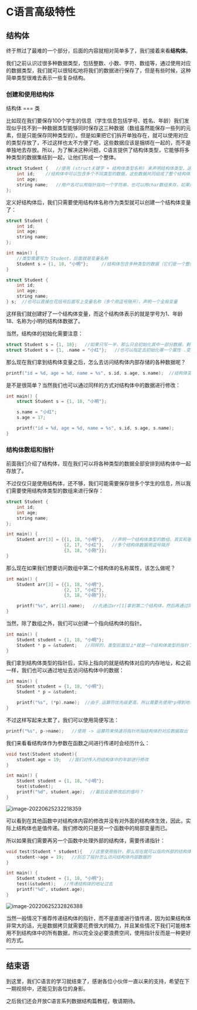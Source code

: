 # C语言高级特性

## 结构体

终于熬过了最难的一个部分，后面的内容就相对简单多了，我们接着来看**结构体**。

我们之前认识过很多种数据类型，包括整数、小数、字符、数组等，通过使用对应的数据类型，我们就可以很轻松地将我们的数据进行保存了，但是有些时候，这种简单类型很难去表示一些复杂结构。

### 创建和使用**结构体**

结构体 === 类

比如现在我们要保存100个学生的信息（学生信息包括学号、姓名、年龄）我们发现似乎找不到一种数据类型能够同时保存这三种数据（数组虽然能保存一些列的元素，但是只能保存同种类型的）。但是如果把它们拆开单独存在，就可以使用对应的类型存放了，不过这样也太不方便了吧，这些数据应该是捆绑在一起的，而不是单独地去存放。所以，为了解决这种问题，C语言提供了结构体类型，它能够将多种类型的数据集结到一起，让他们形成一个整体。

```c
struct Student {   //使用 (struct关键字 + 结构体类型名称) 来声明结构体类型，这种类型是我们自己创建的（同样也可以作为函数的参数、返回值之类的）
    int id;    //结构体中可以包含多个不同类型的数据，这些数据共同组成了整个结构体类型（当然结构体内部也能包含结构体类型的变量）
    int age;
    string name;   //用户名可以用指针指向一个字符串，也可以用char数组来存，如果是指针的话，那么数据不会存在结构体中，只会存放字符串的地址，但是如果是数组的话，数据会存放在结构体中
};
```

定义好结构体后，我们只需要使用结构体名称作为类型就可以创建一个结构体变量了：

```c
struct Student {
    int id;
    int age;
    string name;
};

int main() {
  	//类型需要写为 Student，后面就是变量名称
    Student s = {1, 18, "小明"};     //结构体包含多种类型的数据（它们是一个整体），只需要把这些数据依次写好放在花括号里面就行了
}
```

```c 
struct Student {
    int id;
    int age;
    string name;
} s;  //也可以直接在花括号后面写上变量名称（多个用逗号隔开），声明一个全局变量
```

这样我们就创建好了一个结构体变量，而这个结构体表示的就是学号为1、年龄18、名称为小明的结构体数据了。

当然，结构体的初始化需要注意：

```c
struct Student s = {1, 18};   //如果只写一半，那么只会初始化其中一部分数据，剩余的内容相当于没有初始值，跟数组是一样的
struct Student s = {1, .name = "小红"};   //也可以指定去初始化哪一个属性 .变量名称 = 初始值
```

那么现在我们拿到结构体变量之后，怎么去访问结构体内部存储的各种数据呢？

```c
printf("id = %d, age = %d, name = %s", s.id, s.age, s.name);  //结构体变量.数据名称 (这里.也是一种运算符) 就可以访问结构体中存放的对应的数据了
```

是不是很简单？当然我们也可以通过同样的方式对结构体中的数据进行修改：

```C
int main() {
    struct Student s = {1, 18, "小明"};

    s.name = "小红";
  	s.age = 17;

    printf("id = %d, age = %d, name = %s", s.id, s.age, s.name);
}
```

### 结构体数组和指针

前面我们介绍了结构体，现在我们可以将各种类型的数据全部安排到结构体中一起存放了。

不过仅仅只是使用结构体，还不够，我们可能需要保存很多个学生的信息，所以我们需要使用结构体类型的数组来进行保存：

```c
struct Student {
    int id;
    int age;
    string name;
};

int main() {
    Student arr[3] = {{1, 18, "小明"},   //声明一个结构体类型的数组，其实和基本类型声明数组是一样的
                      {2, 17, "小红"},   //多个结构体数据用逗号隔开
                      {3, 18, "小刚"}};
}
```

那么现在如果我们想要访问数组中第二个结构体的名称属性，该怎么做呢？

```c
int main() {
    Student arr[3] = {{1, 18, "小明"},
                      {2, 17, "小红"},
                      {3, 18, "小刚"}};

    printf("%s", arr[1].name);   //先通过arr[1]拿到第二个结构体，然后再通过同样的方式 .数据名称 就可以拿到对应的值了
}
```

当然，除了数组之外，我们可以创建一个指向结构体的指针。

```c
int main() {
    Student student = {1, 18, "小明"};
    Student * p = &student;   //同样的，类型后面加上*就是一个结构体类型的指针了
}
```

我们拿到结构体类型的指针后，实际上指向的就是结构体对应的内存地址，和之前一样，我们也可以通过地址去访问结构体中的数据：

```c
int main() {
    Student student = {1, 18, "小明"};
    Student * p = &student;

    printf("%s", (*p).name);  //由于.运算符优先级更高，所以需要先使用*p得到地址上的值，然后再去访问对应数据
}
```

不过这样写起来太累了，我们可以使用简便写法：

```c
printf("%s", p->name);   //使用 -> 运算符来快速将指针所指结构体的对应数据取出
```

我们来看看结构体作为参数在函数之间进行传递时会经历什么：

```c
void test(Student student){
    student.age = 19;   //我们对传入的结构体中的年龄进行修改
}

int main() {
    Student student = {1, 18, "小明"};
    test(student);
    printf("%d", student.age);  //最后会是修改后的值吗？
}
```

![image-20220625232218359](https://s2.loli.net/2022/06/25/bAghYZQ9JtEfIud.png)

可以看到在其他函数中对结构体内容的修改并没有对外面的结构体生效，因此，实际上结构体也是值传递。我们修改的只是另一个函数中的局部变量而已。

所以如果我们需要再另一个函数中处理外部的结构体，需要传递指针：

```c
void test(Student * student){   //这里使用指针，那么现在就可以指向外部的结构体了
    student->age = 19;   //别忘了指针怎么访问结构体内部数据的
}

int main() {
    Student student = {1, 18, "小明"};
    test(&student);   //传递结构体的地址过去
    printf("%d", student.age);
}
```

![image-20220625232826388](https://s2.loli.net/2022/06/25/km5Ov62CUJa7ITM.png)

当然一般情况下推荐传递结构体的指针，而不是直接进行值传递，因为如果结构体非常大的话，光是数据拷贝就需要花费很大的精力，并且某些情况下我们可能根本用不到结构体中的所有数据，所以完全没必要浪费空间，使用指针反而是一种更好的方式。

***


## 结束语

到这里，我们C语言的学习就结束了，感谢各位小伙伴一直以来的支持，希望在下一期视频中，还能见到各位的身影。

之后我们还会开放C语言系列数据结构篇教程，敬请期待。
